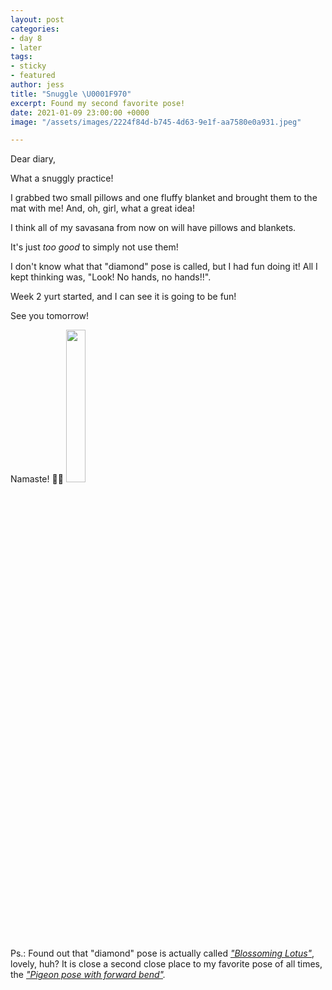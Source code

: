 ```yaml
---
layout: post
categories:
- day 8
- later
tags:
- sticky
- featured
author: jess
title: "Snuggle \U0001F970"
excerpt: Found my second favorite pose!
date: 2021-01-09 23:00:00 +0000
image: "/assets/images/2224f84d-b745-4d63-9e1f-aa7580e0a931.jpeg"

---
```

Dear diary,

What a snuggly practice!

I grabbed two small pillows and one fluffy blanket and brought them to the mat with me! And, oh, girl, what a great idea!

I think all of my savasana from now on will have pillows and blankets.

It's just _too good_ to simply not use them!

I don't know what that "diamond" pose is called, but I had fun doing it! All I kept thinking was, "Look! No hands, no hands!!".

Week 2 yurt started, and I can see it is going to be fun!

See you tomorrow!

Namaste! 🧘‍♀️ <img width="25%" height="25%" src="{{site.url}}{{site.baseurl}}/assets/images/jess-signature.gif">

Ps.: Found out that "diamond" pose is actually called [_"Blossoming Lotus"_](https://www.tummee.com/yoga-poses/blossoming-lotus-pose), lovely, huh? It is close a second close place to my favorite pose of all times, the [_"Pigeon pose with forward bend"_](https://www.tummee.com/yoga-poses/pigeon-pose-forward-bend)_._